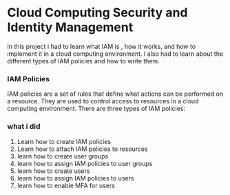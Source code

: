 # Cloud Computing Security and Identity Management

In this project i had to learn what IAM is , how it works, and how to implement it in a cloud computing environment. I also had to learn about the different types of IAM policies and how to write them. 

### IAM Policies
IAM policies are a set of rules that define what actions can be performed on a resource. They are used to control access to resources in a cloud computing environment. There are three types of IAM policies:

### what i did
1. Learn how to create IAM policies
2. Learn how to attach IAM policies to resources
3. learn how to create user groups
4. learn how to assign IAM policies to user groups
5. learn how to create users
6. learn how to assign IAM policies to users
7. learn how to enable MFA for users